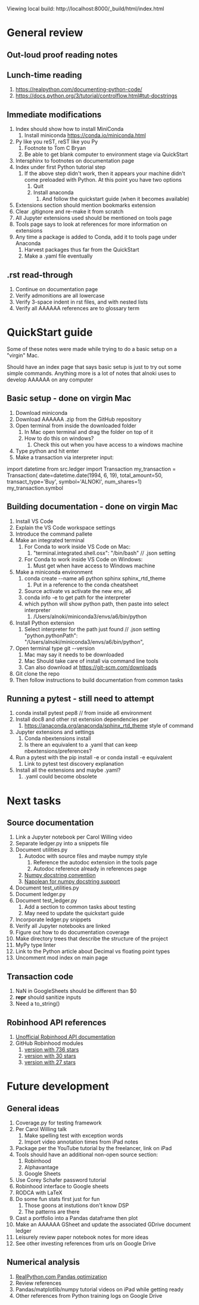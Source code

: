 Viewing local build: http://localhost:8000/_build/html/index.html

# General review

## Out-loud proof reading notes

## Lunch-time reading
1. https://realpython.com/documenting-python-code/
1. https://docs.python.org/3/tutorial/controlflow.html#tut-docstrings

## Immediate modifications
1. Index should show how to install MiniConda
   1. Install miniconda https://conda.io/miniconda.html
1. Py like you reST, reST like you Py
   1. Footnote to Tom C Bryan
   1. Be able to get blank computer to environment stage via QuickStart
1. Intersphinx to footnotes on documentation page
1. Index under first Python tutorial step
   1. If the above step didn't work, then it appears your machine didn't come
      preloaded with Python. At this point you have two options
         1. Quit
         1. Install anaconda
            1. And follow the quickstart guide (when it becomes available)
1. Extensions section should mention bookmarks extension
1. Clear .gitignore and re-make it from scratch
1. All Jupyter extensions used should be mentioned on tools page
1. Tools page says to look at references for more information on extensions
1. Any time a package is added to Conda, add it to tools page under Anaconda
   1. Harvest packages thus far from the QuickStart
   1. Make a .yaml file eventually

## .rst read-through
1. Continue on documentation page
1. Verify admonitions are all lowercase
1. Verify 3-space indent in rst files, and with nested lists
1. Verify all AAAAAA references are to glossary term

# QuickStart guide
Some of these notes were made while trying to do a basic setup on a "virgin"
Mac.

Should have an index page that says basic setup is just to try out some simple
commands. Anything more is a lot of notes that alnoki uses to develop AAAAAA
on any computer

## Basic setup - done on virgin Mac
1. Download miniconda
1. Download AAAAAA .zip from the GitHub repository
1. Open terminal from inside the downloaded folder
   1. In Mac open terminal and drag the folder on top of it
   1. How to do this on windows?
      1. Check this out when you have access to a windows machine
1. Type python and hit enter
1. Make a transaction via interpreter input:

import datetime
from src.ledger import Transaction
my_transaction = Transaction(
    date=datetime.date(1994, 6, 19), total_amount=50, transact_type='Buy',
    symbol='ALNOKI', num_shares=1)
my_transaction.symbol

## Building documentation - done on virgin Mac
1. Install VS Code
1. Explain the VS Code workspace settings
1. Introduce the command pallete
1. Make an integrated terminal
   1. For Conda to work inside VS Code on Mac:
      1. "terminal.integrated.shell.osx": "/bin/bash"  // .json setting
   1. For Conda to work inside VS Code on Windows:
      1. Must get when have access to Windows machine
1. Make a miniconda environment
   1. conda create --name a6 python sphinx sphinx_rtd_theme
      1. Put in a reference to the conda cheatsheet
   1. Source activate vs activate the new env, a6
   1. conda info -e to get path for the interpreter
   1. which python will show python path, then paste into select interpreter
      1. /Users/alnoki/miniconda3/envs/a6/bin/python
1. Install Python extension
   1. Select interpreter for the path just found
      // .json setting
      "python.pythonPath": "/Users/alnoki/miniconda3/envs/a6/bin/python",
1. Open terminal type git --version
   1. Mac may say it needs to be downloaded
   1. Mac Should take care of install via command line tools
   1. Can also download at https://git-scm.com/downloads
1. Git clone the repo
1. Then follow instructions to build documentation from common tasks

## Running a pytest - still need to attempt
1. conda install pytest pep8 // from inside a6 environment
1. Install doc8 and other rst extension dependencies per
   1. https://anaconda.org/anaconda/sphinx_rtd_theme style of command
1. Jupyter extensions and settings
   1. Conda nbextensions install
   1. Is there an equivalent to a .yaml that can keep nbextensions/preferences?
1. Run a pytest with the pip install -e or conda install -e equivalent
   1. Link to pytest test discovery explanation
1. Install all the extensions and maybe .yaml?
   1. .yaml could become obsolete

# Next tasks

## Source documentation
1. Link a Jupyter notebook per Carol Willing video
1. Separate ledger.py into a snippets file
1. Document utilities.py
   1. Autodoc with source files and maybe numpy style
      1. Reference the autodoc extension in the tools page
      1. Autodoc reference already in references page
   1. [Numpy docstring convention](https://numpydoc.readthedocs.io/en/latest/format.html#docstring-standard)
   1. [Napolean for numpy docstring support](http://www.sphinx-doc.org/en/master/usage/extensions/napoleon.html#module-sphinx.ext.napoleon)
1. Document test_utilities.py
1. Document ledger.py
1. Document test_ledger.py
   1. Add a section to common tasks about testing
   1. May need to update the quickstart guide
1. Incorporate ledger.py snippets
1. Verify all Jupyter notebooks are linked
1. Figure out how to do documentation coverage
1. Make directory trees that describe the structure of the project
1. MyPy type linter
1. Link to the Python article about Decimal vs floating point types
1. Uncomment mod index on main page

## Transaction code
1. NaN in GoogleSheets should be different than $0
1. __repr__ should sanitize inputs
1. Need a to_string()

## Robinhood API references
1. [Unofficial Robinhood API documentation](https://github.com/sanko/Robinhood)
1. GitHub Robinhood modules
   1. [version with 736 stars](https://github.com/Jamonek/Robinhood)
   1. [version with 30 stars](https://github.com/westonplatter/fast_arrow)
   1. [version with 27 stars](https://github.com/mstrum/robinhood-python)

# Future development

## General ideas
1. Coverage.py for testing framework
1. Per Carol Willing talk
   1. Make spelling test with exception words
   1. Import video annotation times from iPad notes
1. Package per the YouTube tutorial by the freelancer, link on iPad
1. Tools should have an additional non-open source section:
   1. Robinhood
   1. Alphavantage
   1. Google Sheets
1. Use Corey Schafer password tutorial
1. Robinhood interface to Google sheets
1. RODCA with LaTeX
1. Do some fun stats first just for fun
   1. Those goons at instutions don't know DSP
   1. The patterns are there
1. Cast a portfolio into a Pandas dataframe then plot
1. Make an AAAAAA GSheet and update the associated GDrive document ledger
1. Leisurely review paper notebook notes for more ideas
1. See other investing references from urls on Google Drive

## Numerical analysis
1. [RealPython.com Pandas optimization](https://realpython.com/fast-flexible-pandas/)
1. Review references
1. Pandas/matplotlib/numpy tutorial videos on iPad while getting ready
1. Other references from Python training logs on Google Drive
